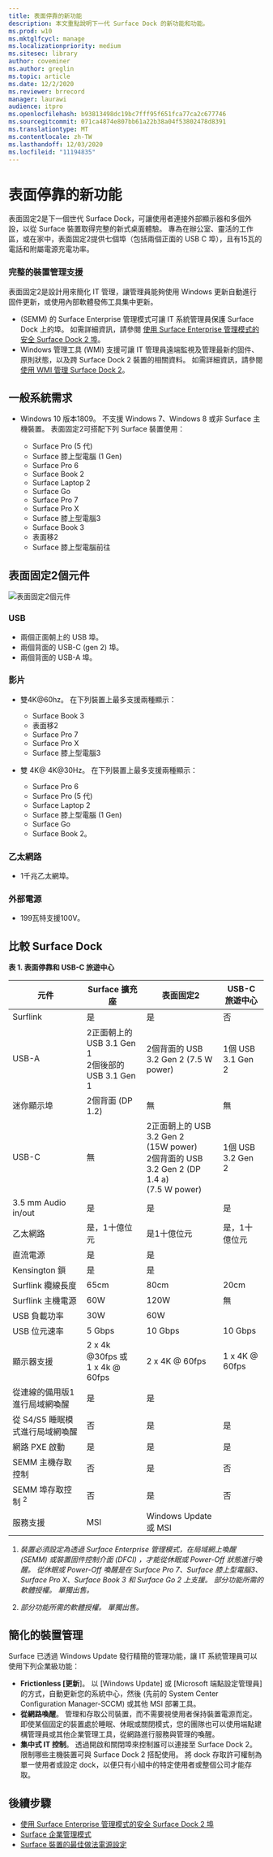 ```yaml
---
title: 表面停靠的新功能
description: 本文重點說明下一代 Surface Dock 的新功能和功能。
ms.prod: w10
ms.mktglfcycl: manage
ms.localizationpriority: medium
ms.sitesec: library
author: coveminer
ms.author: greglin
ms.topic: article
ms.date: 12/2/2020
ms.reviewer: brrecord
manager: laurawi
audience: itpro
ms.openlocfilehash: b93813498dc19bc7fff95f651fca77ca2c677746
ms.sourcegitcommit: 071ca4874e807bb61a22b38a04f53802478d8391
ms.translationtype: MT
ms.contentlocale: zh-TW
ms.lasthandoff: 12/03/2020
ms.locfileid: "11194835"
---
```

# 表面停靠的新功能 

表面固定2是下一個世代 Surface Dock，可讓使用者連接外部顯示器和多個外設，以從 Surface 裝置取得完整的新式桌面體驗。 專為在辦公室、靈活的工作區，或在家中，表面固定2提供七個埠（包括兩個正面的 USB C 埠），且有15瓦的電話和附屬電源充電功率。 

### 完整的裝置管理支援

表面固定2是設計用來簡化 IT 管理，讓管理員能夠使用 Windows 更新自動進行固件更新，或使用內部軟體發佈工具集中更新。

-  (SEMM) 的 Surface Enterprise 管理模式可讓 IT 系統管理員保護 Surface Dock 上的埠。 如需詳細資訊，請參閱 [使用 Surface Enterprise 管理模式的安全 Surface Dock 2 埠](https://techcommunity.microsoft.com/t5/surface-it-pro-blog/secure-surface-dock-2-ports-with-surface-enterprise-management/ba-p/1418999)。
-  Windows 管理工具 (WMI) 支援可讓 IT 管理員遠端監視及管理最新的固件、原則狀態，以及跨 Surface Dock 2 裝置的相關資料。 如需詳細資訊，請參閱 [使用 WMI 管理 Surface Dock 2](surface-dock2-wmi.md)。

## 一般系統需求

- Windows 10 版本1809。 不支援 Windows 7、Windows 8 或非 Surface 主機裝置。 表面固定2可搭配下列 Surface 裝置使用：

  - Surface Pro (5 代) 
  - Surface 膝上型電腦 (1 Gen) 
  - Surface Pro 6
  - Surface Book 2
  - Surface Laptop 2
  - Surface Go
  - Surface Pro 7
  - Surface Pro X 
  - Surface 膝上型電腦3
  - Surface Book 3
  - 表面移2
  - Surface 膝上型電腦前往

## 表面固定2個元件

![表面固定2個元件](./images/surface-dock2.png)
 
### USB

- 兩個正面朝上的 USB 埠。
- 兩個背面的 USB-C (gen 2) 埠。
- 兩個背面的 USB-A 埠。 

### 影片
    
- 雙4K@60hz。 在下列裝置上最多支援兩種顯示：

  - Surface Book 3
  - 表面移2
  - Surface Pro 7
  - Surface Pro X
  - Surface 膝上型電腦3

- 雙 4K@ 4K@30Hz。 在下列裝置上最多支援兩種顯示：

  - Surface Pro 6
  - Surface Pro (5 代) 
  - Surface Laptop 2
  - Surface 膝上型電腦 (1 Gen) 
  - Surface Go
  - Surface Book 2。

### 乙太網路

- 1千兆乙太網埠。 

### 外部電源

- 199瓦特支援100V。


## 比較 Surface Dock 

**表 1. 表面停靠和 USB-C 旅遊中心**


| 元件                           | Surface 擴充座                                                | 表面固定2                                                                                      | USB-C 旅遊中心 |
| ----------------------------------- | ----------------------------------------------------------- | --------------------------------------------------------------------------------------------------- | ---------------- |
| Surflink                            | 是                                                         | 是                                                                                                 | 否               |
| USB-A                               | 2正面朝上的 USB 3.1 Gen 1<br>2個後部的 USB 3.1 Gen 1 | 2個背面的 USB 3.2 Gen 2 (7.5 W power)                                                             | 1個 USB 3.1 Gen 2  |
| 迷你顯示埠                   | 2個背面 (DP 1.2)                                        | 無                                                                                                | 無             |
| USB-C                               | 無                                                        | 2正面朝上的 USB 3.2 Gen 2<br> (15W power) <br>2個背面的 USB 3.2 Gen 2 (DP 1.4 a) <br> (7.5 W power)  | 1個 USB 3.2 Gen 2  |
| 3.5 mm Audio in/out                 | 是                                                         | 是                                                                                                 | 是              |
| 乙太網路                            | 是，1十億位元                                              | 是1十億位元                                                                                       | 是，1十億位元   |
| 直流電源                         | 是                                                         | 是                                                                                                 |                  |
| Kensington 鎖                     | 是                                                         | 是                                                                                                 |                  |
| Surflink 纜線長度               | 65cm                                                        | 80cm                                                                                                | 20cm             |
| Surflink 主機電源                 | 60W                                                         | 120W                                                                                                | 無              |
| USB 負載功率                      | 30W                                                         | 60W                                                                                                 |                  |
| USB 位元速率                        | 5 Gbps                                                      | 10 Gbps                                                                                             | 10 Gbps          |
| 顯示器支援                     | 2 x 4k @30fps 或<br>1 x 4k @ 60fps                         | 2 x 4K @ 60fps                                                                                      | 1 x 4K @ 60fps   |
| 從連線的備用版1進行局域網喚醒 <sup></sup> | 是                                                         | 是                                                                                                 |                  |
| 從 S4/S5 睡眠模式進行局域網喚醒  | 否                                                          | 是                                                                                                 |          是        |
| 網路 PXE 啟動                    | 是                                                         | 是                                                                                                 |        是          |
| SEMM 主機存取控制            | 否                                                          | 是                                                                                                 | 否               |
| SEMM 埠存取控制 <sup> 2</sup>          | 否                                                          | 是                                                                                                 | 否               |
| 服務支援                   | MSI                                                         | Windows Update 或 MSI                                                                               |                  |

 



1. *裝置必須設定為透過 Surface Enterprise 管理模式，在局域網上喚醒 (SEMM) 或裝置固件控制介面 (DFCI) ，才能從休眠或 Power-Off 狀態進行喚醒。 從休眠或 Power-Off 喚醒是在 Surface Pro 7、Surface 膝上型電腦3、Surface Pro X、Surface Book 3 和 Surface Go 2 上支援。  部分功能所需的軟體授權。 單獨出售。*

2. *部分功能所需的軟體授權。 單獨出售。*

## 簡化的裝置管理

Surface 已透過 Windows Update 發行精簡的管理功能，讓 IT 系統管理員可以使用下列企業級功能：

- **Frictionless [更新**]。 以 [Windows Update] 或 [Microsoft 端點設定管理員] 的方式，自動更新您的系統中心，然後 (先前的 System Center Configuration Manager-SCCM) 或其他 MSI 部署工具。 
- **從網路喚醒**。 管理和存取公司裝置，而不需要視使用者保持裝置電源而定。 即使某個固定的裝置處於睡眠、休眠或關閉模式，您的團隊也可以使用端點建構管理員或其他企業管理工具，從網路進行服務與管理的喚醒。
- **集中式 IT 控制**。 透過開啟和關閉埠來控制誰可以連接至 Surface Dock 2。 限制哪些主機裝置可與 Surface Dock 2 搭配使用。 將 dock 存取許可權制為單一使用者或設定 dock，以便只有小組中的特定使用者或整個公司才能存取。

## 後續步驟

- [使用 Surface Enterprise 管理模式的安全 Surface Dock 2 埠](https://techcommunity.microsoft.com/t5/surface-it-pro-blog/secure-surface-dock-2-ports-with-surface-enterprise-management/ba-p/1418999)
- [Surface 企業管理模式](surface-enterprise-management-mode.md)
- [Surface 裝置的最佳做法電源設定](maintain-optimal-power-settings-on-Surface-devices.md)
